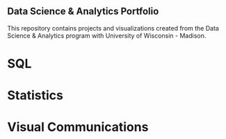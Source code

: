 ## Data Science & Analytics Portfolio
This repository contains projects and visualizations created from the Data Science & Analytics program with University of Wisconsin - Madison.
# SQL
# Statistics
# Visual Communications
